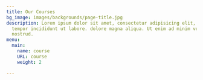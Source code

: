 ```yaml
---
title: Our Courses
bg_image: images/backgrounds/page-title.jpg
description: Lorem ipsum dolor sit amet, consectetur adipisicing elit, sed do eiusmod
  tempor incididunt ut labore. dolore magna aliqua. Ut enim ad minim veniam, quis
  nostrud.
menu:
  main:
    name: course
    URL: course
    weight: 2

---
```

